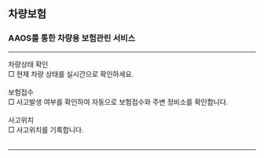 ## 차량보험
### AAOS를 통한 차량용 보험관린 서비스
***
차량상태 확인
</br>
□ 현재 차량 상태를 실시간으로 확인하세요.
</br></br>
보험접수
</br>
□ 사고발생 여부를 확인하여 자동으로 보험접수와 주변 정비소를 확인합니다.
</br></br>
사고위치
</br>
□ 사고위치를 기록합니다.
</br>
</br>
***

